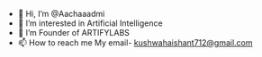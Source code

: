 - 👋 Hi, I’m @Aachaaadmi
- 👀 I’m interested in Artificial Intelligence 
- 💞️ I’m Founder of ARTIFYLABS 
- 📫 How to reach me 
My email- kushwahaishant712@gmail.com

<!---
Aachaaadmi/Aachaaadmi is a ✨ special ✨ repository because its `README.md` (this file) appears on your GitHub profile.
You can click the Preview link to take a look at your changes.
--->

